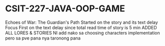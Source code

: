 # CSIT-227-JAVA-OOP-GAME
Echoes of War: The Guardian's Path
Started on the story and its text delay
Focus First on the text delay since total read time of story is 5 min
ADDED ALL LORES & STORIES
NI add nako sa choosing characters implementation pero sa pve pana nya taronong pana

